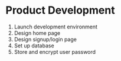 # Product Development
1. Launch development environment
2. Design home page
3. Design signup/login page
4. Set up database 
5. Store and encrypt user password